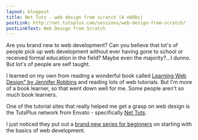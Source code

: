 ```yaml
---
layout: blogpost
title: Net Tuts - web design from scratch (4 n00bs)
postLink: http://net.tutsplus.com/sessions/web-design-from-scratch/
postLinkText: Web Design from Scratch
---
```


Are you brand new to web development? Can you believe that lot's of people pick up web development without ever having gone to school or received formal education in the field? Maybe even the majority?...I dunno. But lot's of people are self taught.

I learned on my own from reading a wonderful book called <a href="http://amzn.to/hzs4BG" target="_blank">Learning Web Design" by Jennifer Robbins</a> and reading lots of web tutorials. But I'm more of a book learner, so that went down well for me. Some people aren't so much book learners.

One of the tutorial sites that really helped me get a grasp on web design is the TutsPlus network from Envato - specifically <a href="http://net.tutsplus.com/" target="_blank">Net Tuts</a>.

I just noticed they put out a <a href="http://net.tutsplus.com/sessions/web-design-from-scratch/" target="_blank">brand new series for beginners</a> on starting with the basics of web development.